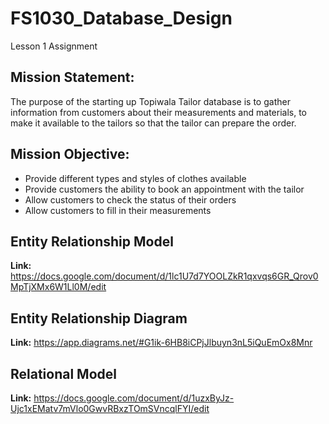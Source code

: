 # FS1030_Database_Design
Lesson 1 Assignment

## Mission Statement:
The purpose of the starting up Topiwala Tailor database is to gather information from customers about their measurements and materials, to make it available to the tailors so that the tailor can prepare the order.

## Mission Objective:
- Provide different types and styles of clothes available
- Provide customers the ability to book an appointment with the tailor
- Allow customers to check the status of their orders
- Allow customers to fill in their measurements

## Entity Relationship Model

**Link:** https://docs.google.com/document/d/1lc1U7d7YOOLZkR1qxvqs6GR_Qrov0MpTjXMx6W1Ll0M/edit

## Entity Relationship Diagram

**Link:** https://app.diagrams.net/#G1ik-6HB8iCPjJlbuyn3nL5iQuEmOx8Mnr

## Relational Model

**Link:** https://docs.google.com/document/d/1uzxByJz-Ujc1xEMatv7mVlo0GwvRBxzTOmSVncqlFYI/edit
